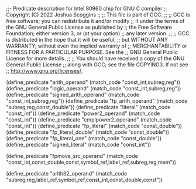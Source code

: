 ;;- Predicate description for Intel 80960 chip for GNU C compiler
;;   Copyright (C) 2022 Joshua Scoggins
;;
;; This file is part of GCC.
;;
;; GCC is free software; you can redistribute it and/or modify
;; it under the terms of the GNU General Public License as published by
;; the Free Software Foundation; either version 3, or (at your option)
;; any later version.
;;
;; GCC is distributed in the hope that it will be useful,
;; but WITHOUT ANY WARRANTY; without even the implied warranty of
;; MERCHANTABILITY or FITNESS FOR A PARTICULAR PURPOSE.  See the
;; GNU General Public License for more details.
;;
;; You should have received a copy of the GNU General Public License
;; along with GCC; see the file COPYING3.  If not see
;; <http://www.gnu.org/licenses/>.

(define_predicate "arith_operand" (match_code "const_int,subreg,reg"))
(define_predicate "logic_operand" (match_code "const_int,subreg,reg"))
(define_predicate "signed_arith_operand" (match_code "const_int,subreg,reg"))
(define_predicate "fp_arith_operand" (match_code "subreg,reg,const_double"))
(define_predicate "literal" (match_code "const_int"))
(define_predicate "power2_operand" (match_code "const_int"))
(define_predicate "cmplpower2_operand" (match_code "const_int"))
(define_predicate "fp_literal" (match_code "const_double"))
(define_predicate "fp_literal_double" (match_code "const_double"))
(define_predicate "fp_literal_one" (match_code "const_double"))
(define_predicate "signed_literal" (match_code "const_int"))

(define_predicate "fpmove_src_operand"
 (match_code "const_int,const_double,const,symbol_ref,label_ref,subreg,reg,mem"))

(define_predicate "arith32_operand"
 (match_code "subreg,reg,label_ref,symbol_ref,const_int,const_double,const"))
